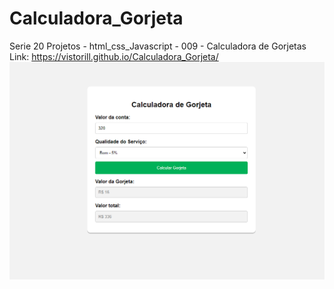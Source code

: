 # Calculadora_Gorjeta
Serie 20 Projetos - html_css_Javascript - 009 - Calculadora de Gorjetas
<br>
Link: https://vistorill.github.io/Calculadora_Gorjeta/
<br>
<img src="https://raw.githubusercontent.com/Vistorill/Calculadora_Gorjeta/main/Captura%20de%20tela%202023-10-19%20155816.png">

